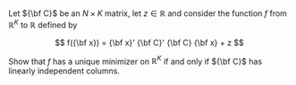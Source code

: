 Let ${\bf C}$ be an $N \times K$ matrix, let $z \in \mathbb{R}$ and consider the function
$f$ from $\mathbb{R}^K$ to $\mathbb{R}$ defined by

$$
f({\bf x}) = {\bf x}' {\bf C}' {\bf C} {\bf x} + z
$$

Show that $f$ has a unique minimizer on $\mathbb{R}^K$ if and only if ${\bf C}$
has linearly independent columns.
